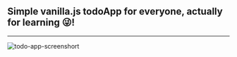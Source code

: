 ## Simple vanilla.js todoApp for everyone, actually for learning 😜!

<hr />

![todo-app-screenshort](https://github.com/kuldeepahirwar44/vanillajs_todoapp/assets/120416755/91796655-ee18-4793-82b5-0cfc5e1a6c64)
